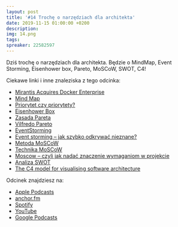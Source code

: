 ```yaml
---
layout: post
title: '#14 Trochę o narzędziach dla architekta'
date: 2019-11-15 01:00:00 +0200
description: 
img: 14.png
tags: 
spreaker: 22582597
---
```

Dziś trochę o narzędziach dla architekta. Będzie o MindMap, Event Storming, Eisenhower box, Pareto, MoSCoW, SWOT, C4!

Ciekawe linki i inne znaleziska z tego odcinka:

- [Mirantis Acquires Docker Enterprise](https://techcrunch.com/2019/11/13/mirantis-acquires-docker-enterprise/)
- [Mind Map](https://en.wikipedia.org/wiki/Mind_map)
- [Priorytet czy priorytety?](http://jaktopowiedziec.pl/priorytet-czy-priorytety/)
- [Eisenhower Box](https://jamesclear.com/eisenhower-box)
- [Zasada Pareta](https://pl.wikipedia.org/wiki/Zasada_Pareta)
- [Vilfredo Pareto](https://pl.wikipedia.org/wiki/Vilfredo_Pareto)
- [EventStorming](https://www.eventstorming.com/)
- [Event storming – jak szybko odkrywać nieznane?](https://radekmaziarka.pl/2018/12/06/event-storming-jak-szybko-odkrywac-nieznane/)
- [Metoda MoSCoW](https://pl.wikipedia.org/wiki/Metoda_MoSCoW)
- [Technika MoSCoW](https://mfiles.pl/pl/index.php/Technika_MoSCoW)
- [Moscow – czyli jak nadać znaczenie wymaganiom w projekcie](https://zarzadzam-projektami.pl/2017/07/14/921/)
- [Analiza SWOT](https://mfiles.pl/pl/index.php/Analiza_SWOT)
- [The C4 model for visualising software architecture](https://c4model.com/)

Odcinek znajdziesz na:

- [Apple Podcasts](https://podcasts.apple.com/pl/podcast/troch%C4%99-o-narz%C4%99dziach-dla-architekta/id1477067604?i=1000456869363&l=pl)
- [anchor.fm](https://anchor.fm/patoarchitekciio/episodes/Troch-o-narzdziach-dla-architekta-e90jvf)
- [Spotify](https://open.spotify.com/episode/5VAwLqybf4Sok3K6lMVdW4)
- [YouTube](https://youtu.be/C3BEEd8jC9o)
- [Google Podcasts](https://podcasts.google.com/?feed=aHR0cHM6Ly9hbmNob3IuZm0vcy84NzIwMTBjL3BvZGNhc3QvcnNz&episode=YTBkYWMyN2ItYTM1Mi0wZmJlLWNkNTAtNjQ5MWYxZTAwZDFm)
